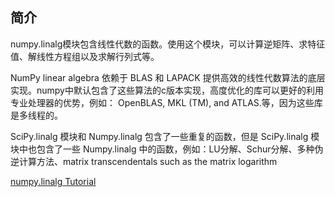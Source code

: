 ## 简介
numpy.linalg模块包含线性代数的函数。使用这个模块，可以计算逆矩阵、求特征值、解线性方程组以及求解行列式等。

  NumPy linear algebra 依赖于 BLAS 和 LAPACK 提供高效的线性代数算法的底层实现。numpy中默认包含了这些算法的c版本实现，高度优化的库可以更好的利用专业处理器的优势，例如： OpenBLAS, MKL (TM), and ATLAS.等，因为这些库是多线程的。

  SciPy.linalg 模块和 Numpy.linalg 包含了一些重复的函数，但是 SciPy.linalg 模块中也包含了一些 Numpy.linalg 中的函数，例如：LU分解、Schur分解、多种伪逆计算方法、matrix transcendentals such as the matrix logarithm

  [numpy.linalg Tutorial](https://numpy.org/doc/stable/reference/routines.linalg.html)